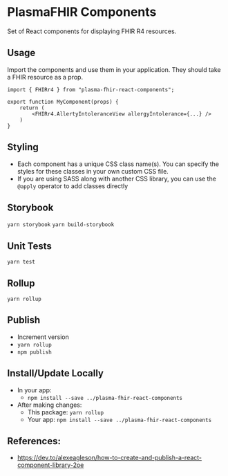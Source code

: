 # PlasmaFHIR Components
Set of React components for displaying FHIR R4 resources.

## Usage
Import the components and use them in your application. They should take a FHIR resource as a prop.

```
import { FHIRr4 } from "plasma-fhir-react-components";

export function MyComponent(props) {
    return (
        <FHIRr4.AllertyIntoleranceView allergyIntolerance={...} />
    )
}
```

## Styling
- Each component has a unique CSS class name(s). You can specify the styles for these classes in your own custom CSS file.
- If you are using SASS along with another CSS library, you can use the `@apply` operator to add classes directly

## Storybook
`yarn storybook`
`yarn build-storybook`

## Unit Tests
`yarn test`

## Rollup
`yarn rollup`

## Publish
- Increment version
- `yarn rollup`
- `npm publish`

## Install/Update Locally
- In your app: 
  - `npm install --save ../plasma-fhir-react-components`
- After making changes:
  - This package: `yarn rollup`
  - Your app: `npm install --save ../plasma-fhir-react-components`

## References:
- https://dev.to/alexeagleson/how-to-create-and-publish-a-react-component-library-2oe